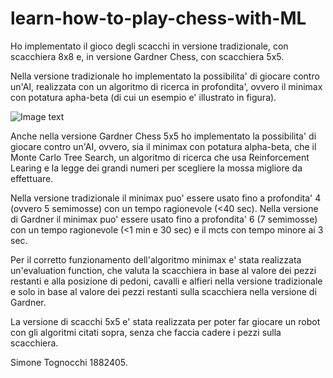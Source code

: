 # learn-how-to-play-chess-with-ML


Ho implementato il gioco degli scacchi in versione tradizionale, con scacchiera 8x8 e, in versione Gardner Chess, con scacchiera 5x5.

Nella versione tradizionale ho implementato la possibilita' di giocare contro un'AI, realizzata con un algoritmo di ricerca in profondita', ovvero il minimax con potatura apha-beta (di cui un esempio e' illustrato in figura).

 ![Image text](https://upload.wikimedia.org/wikipedia/commons/thumb/9/91/AB_pruning.svg/700px-AB_pruning.svg.png) 

Anche nella versione Gardner Chess 5x5 ho implementato la possibilita' di giocare contro un'AI, ovvero, sia il minimax con potatura alpha-beta, che il Monte Carlo Tree Search, un algoritmo di ricerca che usa Reinforcement Learing e la legge dei grandi numeri per scegliere la mossa migliore da effettuare.

Nella versione tradizionale il minimax puo' essere usato fino a profondita' 4 (ovvero 5 semimosse) con un tempo ragionevole (<40 sec). 
Nella versione di Gardner il minimax puo' essere usato fino a profondita' 6 (7 semimosse) con un tempo ragionevole (<1 min e 30 sec) e il mcts con tempo minore ai 3 sec.

Per il corretto funzionamento dell'algoritmo minimax e' stata realizzata un'evaluation function, che valuta la scacchiera in base al valore dei pezzi restanti e alla posizione di pedoni, cavalli e alfieri nella versione tradizionale e solo in base al valore dei pezzi restanti sulla scacchiera nella versione di Gardner.

La versione di scacchi 5x5 e' stata realizzata per poter far giocare un robot con gli algoritmi citati sopra, senza che faccia cadere i pezzi sulla scacchiera.


Simone Tognocchi 1882405.
